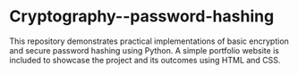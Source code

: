 # Cryptography--password-hashing
This repository demonstrates practical implementations of basic encryption and secure password hashing using Python. A simple portfolio website is included to showcase the project and its outcomes using HTML and CSS.
